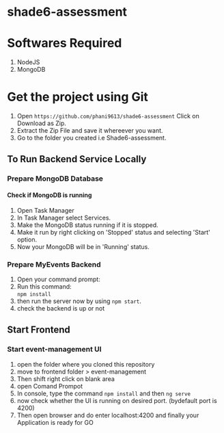 # shade6-assessment

# Softwares Required   
1. NodeJS
2. MongoDB



# Get the project using Git
1. Open `https://github.com/phani9613/shade6-assessment` Click on Download as Zip.
2. Extract the Zip File and save it whereever you want.
3. Go to the folder you created i.e Shade6-assessment.


## To Run Backend Service Locally
  
### Prepare MongoDB Database
#### Check if MongoDB is running
1. Open Task Manager
2. In Task Manager select Services.
3. Make the MongoDB status running if it is stopped.
4. Make it run by right clicking on 'Stopped' status and selecting 'Start' option.
5. Now your MongoDB will be in 'Running' status.

### Prepare MyEvents Backend 
1. Open your command prompt:
2. Run this command:  
   `npm install`  
3. then run the server now by using `npm start`.
4. check the backend is up or not


##  Start Frontend

### Start event-management UI 
1. open the folder where you cloned this repository
2. move to frontend folder > event-management
3. Then shift right click on blank area
4. open Comand Prompot
5. In console, type the command `npm install` and then `ng serve`
6. now check whether the UI is running on desired port. (bydefault port is 4200)
7. Then open browser and do enter localhost:4200 and finally your Application is ready for GO


